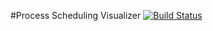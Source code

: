 #Process Scheduling Visualizer
[![Build Status](https://travis-ci.org/c7h/process_scheduler.svg?branch=develop)](https://travis-ci.org/c7h/process_scheduler)
